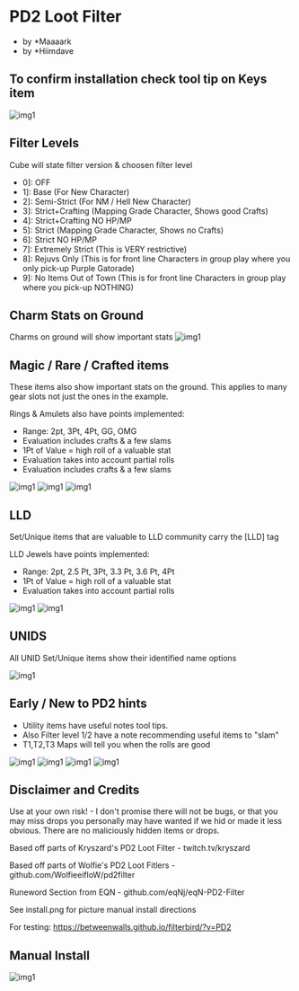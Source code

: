 # PD2 Loot Filter
* by *Maaaark
* by *Hiimdave

## To confirm installation check tool tip on Keys item


![img1](examples/cube.png?raw=true)


## Filter Levels

Cube will state filter version & choosen filter level

* 0]: OFF
* 1]: Base (For New Character)
* 2]: Semi-Strict (For NM / Hell New Character)
* 3]: Strict+Crafting (Mapping Grade Character, Shows good Crafts)
* 4]: Strict+Crafting NO HP/MP
* 5]: Strict (Mapping Grade Character, Shows no Crafts)
* 6]: Strict NO HP/MP
* 7]: Extremely Strict (This is VERY restrictive)
* 8]: Rejuvs Only (This is for front line Characters in group play where you only pick-up Purple Gatorade)
* 9]: No Items Out of Town (This is for front line Characters in group play where you pick-up NOTHING)

## Charm Stats on Ground

Charms on ground will show important stats
![img1](examples/charms1.PNG?raw=true)

## Magic / Rare / Crafted items

These items also show important stats on the ground. This applies to many gear slots not just the ones in the example.

Rings & Amulets also have points implemented:
* Range: 2pt, 3Pt, 4Pt, GG, OMG
* Evaluation includes crafts & a few slams
* 1Pt of Value = high roll of a valuable stat
* Evaluation takes into account partial rolls
* Evaluation includes crafts & a few slams

![img1](examples/magicrares1.PNG?raw=true)
![img1](examples/magicrares2.PNG?raw=true)
![img1](examples/magicrares3.PNG?raw=true)

## LLD

Set/Unique items that are valuable to LLD community carry the [LLD] tag

LLD Jewels have points implemented:
* Range: 2pt, 2.5 Pt, 3Pt, 3.3 Pt, 3.6 Pt, 4Pt
* 1Pt of Value = high roll of a valuable stat
* Evaluation takes into account partial rolls

![img1](examples/lld1.PNG?raw=true)
![img1](examples/lld2.png?raw=true)

## UNIDS

All UNID Set/Unique items show their identified name options

![img1](examples/unid1.PNG?raw=true)

## Early / New to PD2 hints
* Utility items have useful notes tool tips.
* Also Filter level 1/2 have a note recommending useful items to "slam"
* T1,T2,T3 Maps will tell you when the rolls are good


![img1](examples/maps1.png?raw=true)
![img1](examples/maps2.png?raw=true)
![img1](examples/hints1.PNG?raw=true)
![img1](examples/slamme1.PNG?raw=true)

## Disclaimer and Credits

Use at your own risk! - I don't promise there will not be bugs, or that you may miss drops you personally may have wanted if we hid or made it less obvious.
There are no maliciously hidden items or drops.

Based off parts of Kryszard's PD2 Loot Filter - twitch.tv/kryszard

Based off parts of Wolfie's PD2 Loot Fitlers - github.com/WolfieeifloW/pd2filter

Runeword Section from EQN - github.com/eqNj/eqN-PD2-Filter

See install.png for picture manual install directions

For testing: https://betweenwalls.github.io/filterbird/?v=PD2

## Manual Install

![img1](https://github.com/Maaaaaarrk/Maaaark-PD2-Filter/blob/main/install.png?raw=true)
